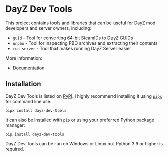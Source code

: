 # DayZ Dev Tools

This project contains tools and libraries that can be useful for DayZ mod
developers and server owners, including:

* `guid` - Tool for converting 64-bit SteamIDs to DayZ GUIDs
* `unpbo` - Tool for inspecting PBO archives and extracting their contents
* `run-server` - Tool that makes running DayZ Server easier

More information:

* [Documentation](https://dayz-dev-tools.readthedocs.io/)

## Installation

DayZ Dev Tools is listed on [PyPI](https://pypi.org/project/dayz-dev-tools/). I
highly recommend installing it using [`pipx`](https://pypa.github.io/pipx/) for
command line use:

```
pipx install dayz-dev-tools
```


It can also be installed with `pip` or using your preferred Python package
manager:

```
pip install dayz-dev-tools
```

DayZ Dev Tools can be run on Windows or Linux but Python 3.9 or higher is
required.
